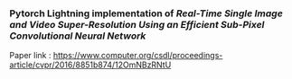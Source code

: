 ### Pytorch Lightning implementation of *Real-Time Single Image and Video Super-Resolution Using an Efficient Sub-Pixel Convolutional Neural Network*

Paper link : https://www.computer.org/csdl/proceedings-article/cvpr/2016/8851b874/12OmNBzRNtU